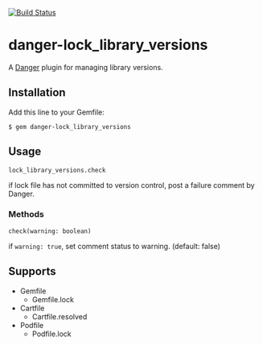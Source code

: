 [![Build Status](https://travis-ci.org/mataku/danger-lock_library_versions.svg?branch=master)](https://travis-ci.org/mataku/danger-lock_library_versions)

# danger-lock_library_versions

A [Danger](http://danger.systems/ruby/) plugin for managing library versions.

## Installation

Add this line to your Gemfile:

```
$ gem danger-lock_library_versions
```

## Usage

```
lock_library_versions.check
```

if lock file has not committed to version control, post a failure comment by Danger.

### Methods

```
check(warning: boolean)
```

if `warning: true`, set comment status to warning. (default: false)

## Supports
- Gemfile
  - Gemfile.lock
- Cartfile
  - Cartfile.resolved
- Podfile
  - Podfile.lock
